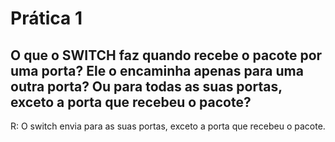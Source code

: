 # Prática 1

## O que o SWITCH faz quando recebe o pacote por uma porta? Ele o encaminha apenas para uma outra porta? Ou para todas as suas portas, exceto a porta que recebeu o pacote?

R: O switch envia para as suas portas, exceto a porta que recebeu o pacote.
